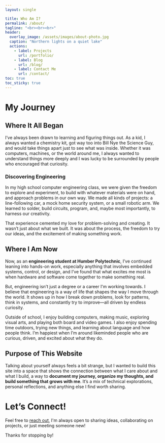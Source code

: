 ```yaml
---
layout: single

title: Who Am I?
permalink: /about/
tagline: "<br><br><br>"
header:
  overlay_image: /assets/images/about-photo.jpg
  caption: "Northern lights on a quiet lake"
  actions:
    - label: Projects
      url: /portfolio/
    - label: Blog
      url: /blog/
    - label: Contact Me
      url: /contact/
toc: true
toc_sticky: true
--- 
```


# My Journey
## Where It All Began  
I’ve always been drawn to learning and figuring things out. As a kid, I always wanted a chemistry kit, got way too into Bill Nye the Science Guy, and would take things apart just to see what was inside. Whether it was computers, machines, or the world around me, I always wanted to understand things more deeply and I was lucky to be surrounded by people who encouraged that curiosity.

### Discovering Engineering 
In my high school computer engineering class, we were given the freedom to explore and experiment, to build with whatever materials were on hand, and approach problems in our own way. We made all kinds of projects: a line-following car, a mock home security system, or a small robotic arm. We learned to solder, build circuits, program, and, maybe most importantly, to harness our creativity. 

That experience cemented my love for problem-solving and creating. It wasn’t just about what we built. It was about the process, the freedom to try our ideas, and the excitement of making something work.  

## Where I Am Now  
Now, as an **engineering student at Humber Polytechnic**, I’ve continued leaning into hands-on work, especially anything that involves embedded systems, control, or design, and I’ve found that what excites me most is when hardware and software come together to make something real.

But, engineering isn’t just a degree or a career I'm working towards. I believe that engineering is a way of life that shapes the way I move through the world. It shows up in how I break down problems, look for patterns, think in systems, and constantly try to improve&mdash;all driven by endless curiosity. 

Outside of school, I enjoy building computers, making music, exploring visual arts, and playing both board and video games. I also enjoy spending time outdoors, trying new things, and learning about language and how people think. I’m happiest when I’m around likeminded people who are curious, driven, and excited about what they do.

## Purpose of This Website 
Talking about yourself always feels a bit strange, but I wanted to build this site into a space that shows the connection between what I care about and what I build, a way to **document my journey, organize my thoughts, and build something that grows with me**. It’s a mix of technical explorations, personal reflections, and anything else I find worth sharing.   

# **Let’s Connect!**
Feel free to [reach out](/contact/), I'm always open to sharing ideas, collaborating on projects, or just meeting someone new!

Thanks for stopping by!  
